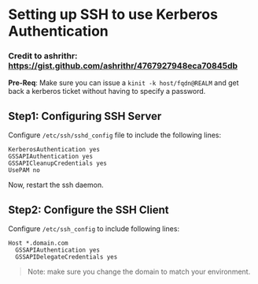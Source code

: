# Setting up SSH to use Kerberos Authentication
### Credit to ashrithr: https://gist.github.com/ashrithr/4767927948eca70845db

**Pre-Req**: Make sure you can issue a `kinit -k host/fqdn@REALM` and get back a kerberos ticket without having to specify a password.

## Step1: Configuring SSH Server

Configure `/etc/ssh/sshd_config` file to include the following lines:

```
KerberosAuthentication yes
GSSAPIAuthentication yes
GSSAPICleanupCredentials yes
UsePAM no
```

Now, restart the ssh daemon.

## Step2: Configure the SSH Client

Configure `/etc/ssh_config` to include following lines:

```
Host *.domain.com
  GSSAPIAuthentication yes
  GSSAPIDelegateCredentials yes
```

> Note: make sure you change the domain to match your environment.

